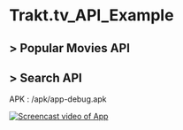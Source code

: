 # Trakt.tv_API_Example
## > Popular Movies API
## > Search API

APK : /apk/app-debug.apk


[![Screencast video of App](http://img.youtube.com/vi/gZFIrtWMzTQ/0.jpg)](http://www.youtube.com/watch?v=gZFIrtWMzTQ)

